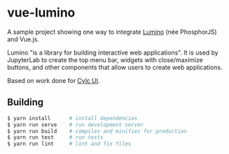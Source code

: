 # vue-lumino

A sample project showing one way to integrate [Lumino](https://github.com/jupyterlab/lumino) (née PhosphorJS)
and Vue.js.

Lumino "is a library for building interactive web applications". It is used by JupyterLab to create the
top menu bar, widgets with close/maximize buttons, and other components that allow users to create
web applications.

Based on work done for [Cylc UI](https://github.com/cylc/cylc-ui).

## Building

```bash
$ yarn install      # install dependencies
$ yarn run serve    # run development server
$ yarn run build    # compiles and minifies for production
$ yarn run test     # run tests
$ yarn run lint     # lint and fix files
```
